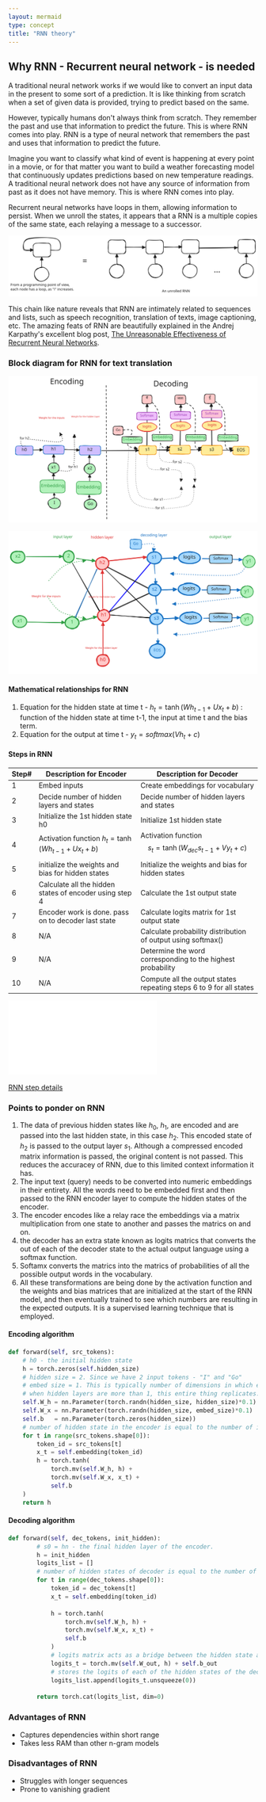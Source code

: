 ```yaml
---
layout: mermaid
type: concept 
title: "RNN theory"
---
```


## Why RNN - Recurrent neural network - is needed

A traditional neural network works if we would like to convert an input data in the present to some sort of a prediction. It is like thinking from scratch when a set of given data is provided, trying to predict based on the same.

However, typically humans don't always think from scratch. They remember the past and use that information to predict the future. This is where RNN comes into play. RNN is a type of neural network that remembers the past and uses that information to predict the future.

Imagine you want to classify what kind of event is happening at every point in a movie, or for that matter you want to build a weather forecasting model that continuously updates predictions based on new temperature readings. A traditional neural network does not have any source of information from past as it does not have memory. This is where RNN comes into play.

Recurrent neural networks have loops in them, allowing information to persist. When we unroll the states, it appears that a RNN is a multiple copies of the same state, each relaying a message to a successor.

![ ](../../../../images/genai/rnn-unrolled.svg)

This chain like nature reveals that RNN are intimately related to sequences and lists, such as speech recognition, translation of texts, image captioning, etc. The amazing feats of RNN are beautifully explained in the Andrej Karpathy's excellent blog post, [The Unreasonable Effectiveness of Recurrent Neural Networks](http://karpathy.github.io/2015/05/21/rnn-effectiveness/). 


### Block diagram for RNN for text translation


![ ](../../../../images/genai/rnn-block.svg)

![ ](../../../../images/genai/rnn-details.svg)

#### Mathematical relationships for RNN

1. Equation for the hidden state at time t -
$h_t = \tanh(Wh_{t-1} + Ux_{t} + b)$  : function of the hidden state at time t-1, the input at time t and the bias term.
2. Equation for the output at time t -
$y_t = softmax(Vh_t + c)$



#### Steps in RNN

Step#| Description for Encoder                                | Description for Decoder
-----|------------------------------------------------------  |------------------------
1    |Embed inputs                                            |Create embeddings for vocabulary
2    |Decide number of hidden layers and states               |Decide number of hidden layers and states
3    |Initialize the 1st hidden state h0                      |Initialize 1st hidden state
4    |Activation function $h_t = \tanh(Wh_{t-1} + Ux_t + b)$  |Activation function $$s_t = \tanh(W_{dec} s_{t-1} + Vy_t + c)$$
5    |initialize the weights and bias for hidden states       |Initialize the weights and bias for hidden states
6    |Calculate all the hidden states of encoder using step 4 |Calculate the 1st output state             |
7    |Encoder work is done. pass on to decoder last state     |Calculate logits matrix for 1st output state
8    |N/A                                                     |Calculate probability distribution of output using softmax()
9    |N/A                                                     |Determine the word corresponding to the highest probability
10   |N/A                                                     |Compute all the output states repeating steps 6 to 9 for all states

![RNN step details - vscode preview ](./code/RNN-imp.md)

[RNN step details](https://github.com/samratkar/samratkar.github.io/blob/main/_posts/concepts/genai/notes/code/RNN-imp.ipynb)

### Points to ponder on RNN

1. The data of previous hidden states like $h_0$, $h_1$, are encoded and are passed into the last hidden state, in this case $h_2$. This encoded state of $h_2$ is passed to the output layer $s_1$. Although a compressed encoded matrix information is passed, the original content is not passed. This reduces the accuracey of RNN, due to this limited context information it has.
2. The input text (query) needs to be converted into numeric embeddings in their entirety. All the words need to be embedded first and then passed to the RNN encoder layer to compute the hidden states of the encoder. 
3. The encoder encodes like a relay race the embeddings via a matrix multiplication from one state to another and passes the matrics on and on. 
4. the decoder has an extra state known as logits matrics that converts the out of each of the decoder state to the actual output language using a softmax function. 
5. Softamx converts the matrics into the matrics of probabilities of all the possible output words in the vocabulary.
6. All these transformations are being done by the activation function and the weights and bias matrices that are initialized at the start of the RNN model, and then eventually trained to see which numbers are resulting in the expected outputs. It is a supervised learning technique that is employed.

#### Encoding algorithm

```python
def forward(self, src_tokens):
    # h0 - the initial hidden state
    h = torch.zeros(self.hidden_size)
    # hidden size = 2. Since we have 2 input tokens - "I" and "Go"
    # embed size = 1. This is typically number of dimensions in which each word is embedded. In this case we are embedding the inputs in one dimension.
    # when hidden layers are more than 1, this entire thing replicates. Like W = 2x2 matrix. it becomes 2 x 2 x 2 matrix. And so on. All the hidden states replicate as another layer, behind each other.
    self.W_h = nn.Parameter(torch.randn(hidden_size, hidden_size)*0.1)
    self.W_x = nn.Parameter(torch.randn(hidden_size, embed_size)*0.1)
    self.b   = nn.Parameter(torch.zeros(hidden_size))
    # number of hidden state in the encoder is equal to the number of input tokens.
    for t in range(src_tokens.shape[0]):
        token_id = src_tokens[t]
        x_t = self.embedding(token_id)
        h = torch.tanh(
            torch.mv(self.W_h, h) +
            torch.mv(self.W_x, x_t) +
            self.b
    )
    return h
```

#### Decoding algorithm

```python
def forward(self, dec_tokens, init_hidden):
        # s0 = hn - the final hidden layer of the encoder.
        h = init_hidden
        logits_list = []
        # number of hidden states of decoder is equal to the number of output tokens.
        for t in range(dec_tokens.shape[0]):
            token_id = dec_tokens[t]
            x_t = self.embedding(token_id)

            h = torch.tanh(
                torch.mv(self.W_h, h) +
                torch.mv(self.W_x, x_t) +
                self.b
            )
            # logits matrix acts as a bridge between the hidden state after each iteration to the output state intermediate matrix. This intermediate logits matrix is then passed to the softmax function to get the probability distribution of the output words. In this case it is 2x1 (hidden state of 2 hidden states and 1 hidden layer.) to 4x1 matrix (4 outputs) transformation.
            logits_t = torch.mv(self.W_out, h) + self.b_out
            # stores the logits of each of the hidden states of the decoder. Softmax is not implemented here, and is taken care in the training module.
            logits_list.append(logits_t.unsqueeze(0))

        return torch.cat(logits_list, dim=0)
```

### Advantages of RNN

+ Captures dependencies within short range
+ Takes less RAM than other n-gram models

### Disadvantages of RNN

- Struggles with longer sequences
- Prone to vanishing gradient